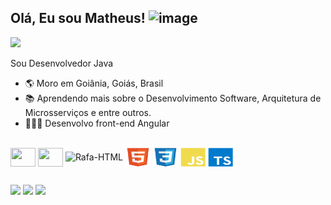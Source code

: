 ## Olá, Eu sou Matheus! ![image](https://user-images.githubusercontent.com/50266026/145209261-adfa438b-08e7-43d7-b8ad-f45ffc7553af.png)

<div>
  <a herf="https://github.com/Mbwolney">
  <img height="180em" src="https://github-readme-stats.vercel.app/api/top-langs/?username=Mbwolney&layout=compact&langs_count=7&theme=dark"/>
</div>
  
  Sou Desenvolvedor Java
  
 - 🌎 Moro em Goiânia, Goiás, Brasil
 - 📚 Aprendendo mais sobre o Desenvolvimento Software, Arquitetura de Microsserviços e entre outros.
 - 👨🏻‍💻 Desenvolvo front-end Angular 
  
 <div style="display: inline_block"><br>
  <img align="center" height="30" width="40" src="https://cdn.jsdelivr.net/gh/devicons/devicon/icons/java/java-original.svg">
  <img align="center" height="30" width="40" src="https://cdn.jsdelivr.net/gh/devicons/devicon/icons/spring/spring-original.svg">
  <img align="center" alt="Rafa-HTML" height="30" width="40" src="https://cdn.jsdelivr.net/gh/devicons/devicon/icons/angularjs/angularjs-original.svg">
  <img align="center" alt="Rafa-HTML" height="30" width="40" src="https://raw.githubusercontent.com/devicons/devicon/master/icons/html5/html5-original.svg">
  <img align="center" alt="Rafa-CSS" height="30" width="40" src="https://raw.githubusercontent.com/devicons/devicon/master/icons/css3/css3-original.svg">
  <img align="center" alt="Rafa-Js" height="30" width="40" src="https://raw.githubusercontent.com/devicons/devicon/master/icons/javascript/javascript-plain.svg">
  <img align="center" alt="Rafa-Ts" height="30" width="40" src="https://raw.githubusercontent.com/devicons/devicon/master/icons/typescript/typescript-plain.svg">
 </div>
 
  ##
 
<div> 
  <a href = "mailto:https://mail.google.com/mail/u/0/?tab=rm&ogbl#inbox"><img src="https://img.shields.io/badge/-Gmail-%23333?style=for-the-badge&logo=gmail&logoColor=white" target="_blank"></a>
  <a href="https://www.linkedin.com/in/matheus-de-borba-wolney-b8000a174/" target="_blank"><img src="https://img.shields.io/badge/-LinkedIn-%230077B5?style=for-the-badge&logo=linkedin&logoColor=white" target="_blank"></a> 
  <a href="https://discord.com/channels/876802706411503667/902902565962936381" target="_blank"><img src="https://img.shields.io/badge/Discord-7289DA?style=for-the-badge&logo=discord&logoColor=white" target="_blank"></a> 
</div>
